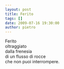 ```yaml
---
layout: post
title: Ferito
tags: []
date: 2009-07-16 19:30:00
author: pietro
---
```

Ferito<br/>oltraggiato<br/>dalla frenesia<br/>di un flusso di rocce<br/>che non puoi interrompere.
